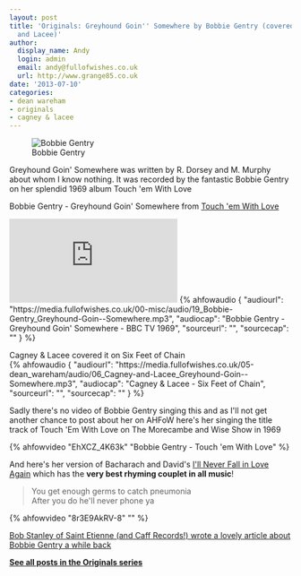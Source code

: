 ```yaml
---
layout: post
title: 'Originals: Greyhound Goin'' Somewhere by Bobbie Gentry (covered by Cagney
  and Lacee)'
author:
  display_name: Andy
  login: admin
  email: andy@fullofwishes.co.uk
  url: http://www.grange85.co.uk
date: '2013-07-10'
categories:
- dean wareham
- originals
- cagney & lacee
---
```

<figure class="caption aligncenter"><img src="https://media.fullofwishes.co.uk/00-misc/pictures/bobbiegentry.jpg" alt="Bobbie Gentry" /><figcaption class="caption-text">Bobbie Gentry</figcaption></figure>

<p class="lead">Greyhound Goin' Somewhere was written by R. Dorsey and M. Murphy about whom I know nothing. It was recorded by the fantastic Bobbie Gentry on her splendid 1969 album Touch 'em With Love</p>

<p>Bobbie Gentry - Greyhound Goin' Somewhere from <a href="http://en.wikipedia.org/wiki/Touch_%27Em_with_Love">Touch 'em With Love</a></p>
<iframe src="https://embed.spotify.com/?uri=spotify:track:2RaDSMOtkWe6beo3jRmBrW" frameborder="0" allowtransparency="true"></iframe>
 {% ahfowaudio {
  "audiourl": "https://media.fullofwishes.co.uk/00-misc/audio/19_Bobbie-Gentry_Greyhound-Goin--Somewhere.mp3",
  "audiocap": "Bobbie Gentry - Greyhound Goin' Somewhere - BBC TV 1969",
  "sourceurl": "",
  "sourcecap": ""
  } %}

<p>Cagney & Lacee covered it on Six Feet of Chain<br />
 {% ahfowaudio {
  "audiourl": "https://media.fullofwishes.co.uk/05-dean_wareham/audio/06_Cagney-and-Lacee_Greyhound-Goin--Somewhere.mp3",
  "audiocap": "Cagney & Lacee - Six Feet of Chain",
  "sourceurl": "",
  "sourcecap": ""
  } %}

<p>Sadly there's no video of Bobbie Gentry singing this and as I'll not get another chance to post about her on AHFoW here's her singing the title track of Touch 'Em With Love on The Morecambe and Wise Show in 1969</p>

{% ahfowvideo "EhXCZ_4K63k" "Bobbie Gentry - Touch 'em With Love" %}

<p>And here's her version of Bacharach and David's <a href="http://en.wikipedia.org/wiki/Touch_%27Em_with_Love">I'll Never Fall in Love Again</a> which has the <strong>very best rhyming couplet in all music</strong>!</p>
<blockquote>You get enough germs to catch pneumonia<br />After you do he'll never phone ya</blockquote>
{% ahfowvideo "8r3E9AkRV-8" "" %}
<p><a href="http://croydonmunicipal.blogspot.co.uk/2012/03/mystery-of-bobbie-gentry.html">Bob Stanley of Saint Etienne (and Caff Records!) wrote a lovely article about Bobbie Gentry a while back</a></p>
<p><strong><a href="/category/originals/" title="List: Originals">See all posts in the Originals series</a></strong></p>
